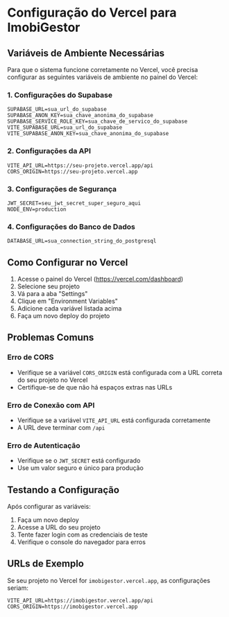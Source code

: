 # Configuração do Vercel para ImobiGestor

## Variáveis de Ambiente Necessárias

Para que o sistema funcione corretamente no Vercel, você precisa configurar as seguintes variáveis de ambiente no painel do Vercel:

### 1. Configurações do Supabase
```
SUPABASE_URL=sua_url_do_supabase
SUPABASE_ANON_KEY=sua_chave_anonima_do_supabase
SUPABASE_SERVICE_ROLE_KEY=sua_chave_de_servico_do_supabase
VITE_SUPABASE_URL=sua_url_do_supabase
VITE_SUPABASE_ANON_KEY=sua_chave_anonima_do_supabase
```

### 2. Configurações da API
```
VITE_API_URL=https://seu-projeto.vercel.app/api
CORS_ORIGIN=https://seu-projeto.vercel.app
```

### 3. Configurações de Segurança
```
JWT_SECRET=seu_jwt_secret_super_seguro_aqui
NODE_ENV=production
```

### 4. Configurações do Banco de Dados
```
DATABASE_URL=sua_connection_string_do_postgresql
```

## Como Configurar no Vercel

1. Acesse o painel do Vercel (https://vercel.com/dashboard)
2. Selecione seu projeto
3. Vá para a aba "Settings"
4. Clique em "Environment Variables"
5. Adicione cada variável listada acima
6. Faça um novo deploy do projeto

## Problemas Comuns

### Erro de CORS
- Verifique se a variável `CORS_ORIGIN` está configurada com a URL correta do seu projeto no Vercel
- Certifique-se de que não há espaços extras nas URLs

### Erro de Conexão com API
- Verifique se a variável `VITE_API_URL` está configurada corretamente
- A URL deve terminar com `/api`

### Erro de Autenticação
- Verifique se o `JWT_SECRET` está configurado
- Use um valor seguro e único para produção

## Testando a Configuração

Após configurar as variáveis:
1. Faça um novo deploy
2. Acesse a URL do seu projeto
3. Tente fazer login com as credenciais de teste
4. Verifique o console do navegador para erros

## URLs de Exemplo

Se seu projeto no Vercel for `imobigestor.vercel.app`, as configurações seriam:
```
VITE_API_URL=https://imobigestor.vercel.app/api
CORS_ORIGIN=https://imobigestor.vercel.app
```